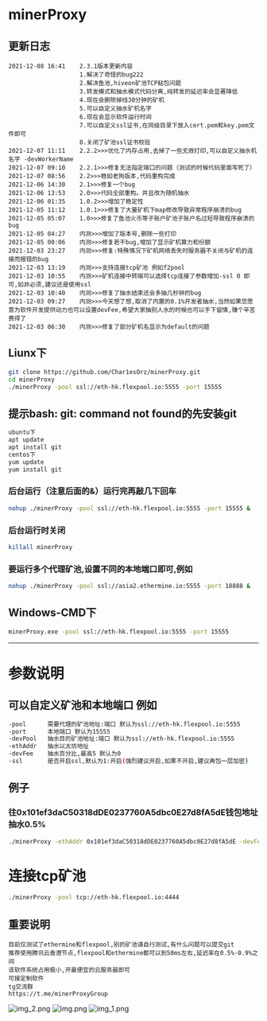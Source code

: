 # minerProxy

## 更新日志

```bigquery
2021-12-08 16:41    2.3.1版本更新内容
                    1.解决了奇怪的bug222
                    2.解决鱼池,hiveon矿池TCP粘包问题
                    3.转发模式和抽水模式代码分离,纯转发的延迟率会显著降低
                    4.现在会删除掉线30分钟的矿机
                    5.可以自定义抽水矿机名字
                    6.现在会显示软件运行时间
                    7.可以自定义ssl证书,在同级目录下放入cert.pem和key.pem文件即可
                    8.关闭了矿池ssl证书校验
2021-12-07 11:11    2.2.2>>>优化了内存占用,去掉了一些无效打印,可以自定义抽水机名字 -devWorkerName
2021-12-07 09:10    2.2.1>>>修复无法指定端口的问题（测试的时候代码里面写死了）
2021-12-07 08:56    2.2>>>稳如老狗版本,代码重构完成
2021-12-06 14:30    2.1>>>修复一个bug
2021-12-06 13:53    2.0>>>代码全部重构。并且改为随机抽水
2021-12-06 01:35    1.0.2>>>增加了稳定性
2021-12-05 11:12    1.0.1>>>修复了大量矿机下map修改导致异常程序崩溃的bug
2021-12-05 05:07    1.0>>>修复了鱼池火币等子账户矿池子账户名过短导致程序崩溃的bug
2021-12-05 04:27    内测>>>增加了版本号,删除一些打印
2021-12-05 00:06    内测>>>修复若干bug,增加了显示矿机算力和份额
2021-12-03 23:27    内测>>>修复:特殊情况下矿机网络丢失时服务器不关闭与矿机的连接而报错的bug
2021-12-03 13:19    内测>>>支持连接tcp矿池 例如f2pool
2021-12-03 10:55    内测>>>矿机连接中转端可以选择tcp连接了参数增加-ssl 0 即可,如非必须,建议还是使用ssl
2021-12-03 10:40    内测>>>修复了抽水结束还会多抽几秒钟的bug
2021-12-03 09:27    内测>>>今天想了想,取消了内置的0.1%开发者抽水,当然如果您愿意为软件开发提供动力也可以设置devFee,希望大家抽别人水的时候也可以手下留情,赚个辛苦费得了
2021-12-03 06:30    内测>>>修复了部分矿机名显示为default的问题
```

## Liunx下

```bash
git clone https://github.com/Char1esOrz/minerProxy.git
cd minerProxy 
./minerProxy -pool ssl://eth-hk.flexpool.io:5555 -port 15555
```

## 提示bash: git: command not found的先安装git

```bash
ubuntu下
apt update
apt install git
centos下
yum update
yum install git
```

### 后台运行（注意后面的&）运行完再敲几下回车

```bash
nohup ./minerProxy -pool ssl://eth-hk.flexpool.io:5555 -port 15555 &
```

### 后台运行时关闭

```bash
killall minerProxy
```

### 要运行多个代理矿池,设置不同的本地端口即可,例如

```bash
nohup ./minerProxy -pool ssl://asia2.ethermine.io:5555 -port 18888 &
```

## Windows-CMD下

```bash
minerProxy.exe -pool ssl://eth-hk.flexpool.io:5555 -port 15555
```

---

# 参数说明

## 可以自定义矿池和本地端口 例如

```bash
-pool      需要代理的矿池地址:端口 默认为ssl://eth-hk.flexpool.io:5555
-port      本地端口 默认为15555
-devPool   抽水目的矿池地址:端口 默认为ssl://eth-hk.flexpool.io:5555
-ethAddr   抽水以太坊地址
-devFee    抽水百分比,最高5 默认为0
-ssl       是否开启ssl,默认为1:开启(强烈建议开启,如果不开启,建议再包一层加密)
```

## 例子

### 往0x101ef3daC50318dDE0237760A5dbc0E27d8fA5dE钱包地址抽水0.5%

```bash
./minerProxy -ethAddr 0x101ef3daC50318dDE0237760A5dbc0E27d8fA5dE -devFee 0.5
```

# 连接tcp矿池

```bash
./minerProxy -pool tcp://eth-hk.flexpool.io:4444
```

## 重要说明

```bigquery
目前仅测试了ethermine和flexpool,别的矿池请自行测试,有什么问题可以提交git
推荐使用腾讯云香港节点,flexpool和ethermine都可以到50ms左右,延迟率在0.5%-0.9%之间
该软件系统占用极小,开最便宜的云服务器即可
可接定制软件
tg交流群
https://t.me/minerProxyGroup
```

![img_2.png](img_2.png)
![img.png](img.png)
![img_1.png](img_1.png)
